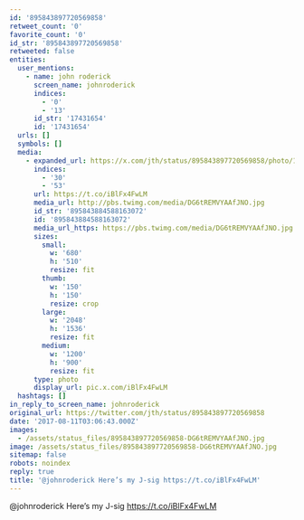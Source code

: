 ```yaml
---
id: '895843897720569858'
retweet_count: '0'
favorite_count: '0'
id_str: '895843897720569858'
retweeted: false
entities:
  user_mentions:
    - name: john roderick
      screen_name: johnroderick
      indices:
        - '0'
        - '13'
      id_str: '17431654'
      id: '17431654'
  urls: []
  symbols: []
  media:
    - expanded_url: https://x.com/jth/status/895843897720569858/photo/1
      indices:
        - '30'
        - '53'
      url: https://t.co/iBlFx4FwLM
      media_url: http://pbs.twimg.com/media/DG6tREMVYAAfJNO.jpg
      id_str: '895843884588163072'
      id: '895843884588163072'
      media_url_https: https://pbs.twimg.com/media/DG6tREMVYAAfJNO.jpg
      sizes:
        small:
          w: '680'
          h: '510'
          resize: fit
        thumb:
          w: '150'
          h: '150'
          resize: crop
        large:
          w: '2048'
          h: '1536'
          resize: fit
        medium:
          w: '1200'
          h: '900'
          resize: fit
      type: photo
      display_url: pic.x.com/iBlFx4FwLM
  hashtags: []
in_reply_to_screen_name: johnroderick
original_url: https://twitter.com/jth/status/895843897720569858
date: '2017-08-11T03:06:43.000Z'
images:
  - /assets/status_files/895843897720569858-DG6tREMVYAAfJNO.jpg
image: /assets/status_files/895843897720569858-DG6tREMVYAAfJNO.jpg
sitemap: false
robots: noindex
reply: true
title: '@johnroderick Here’s my J-sig https://t.co/iBlFx4FwLM'
---
```


@johnroderick Here’s my J-sig https://t.co/iBlFx4FwLM